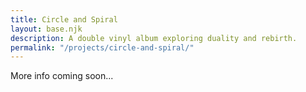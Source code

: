 ```yaml
---
title: Circle and Spiral
layout: base.njk
description: A double vinyl album exploring duality and rebirth.
permalink: "/projects/circle-and-spiral/"
---
```


More info coming soon...

